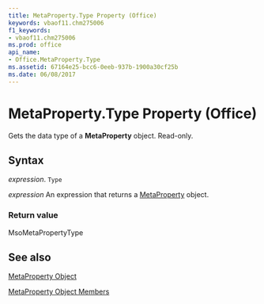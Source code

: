 ```yaml
---
title: MetaProperty.Type Property (Office)
keywords: vbaof11.chm275006
f1_keywords:
- vbaof11.chm275006
ms.prod: office
api_name:
- Office.MetaProperty.Type
ms.assetid: 67164e25-bcc6-0eeb-937b-1900a30cf25b
ms.date: 06/08/2017
---
```



# MetaProperty.Type Property (Office)

Gets the data type of a  **MetaProperty** object. Read-only.


## Syntax

 _expression_. `Type`

 _expression_ An expression that returns a [MetaProperty](./Office.MetaProperty.md) object.


### Return value

MsoMetaPropertyType


## See also


[MetaProperty Object](Office.MetaProperty.md)



[MetaProperty Object Members](./overview/Library-Reference/metaproperty-members-office.md)

